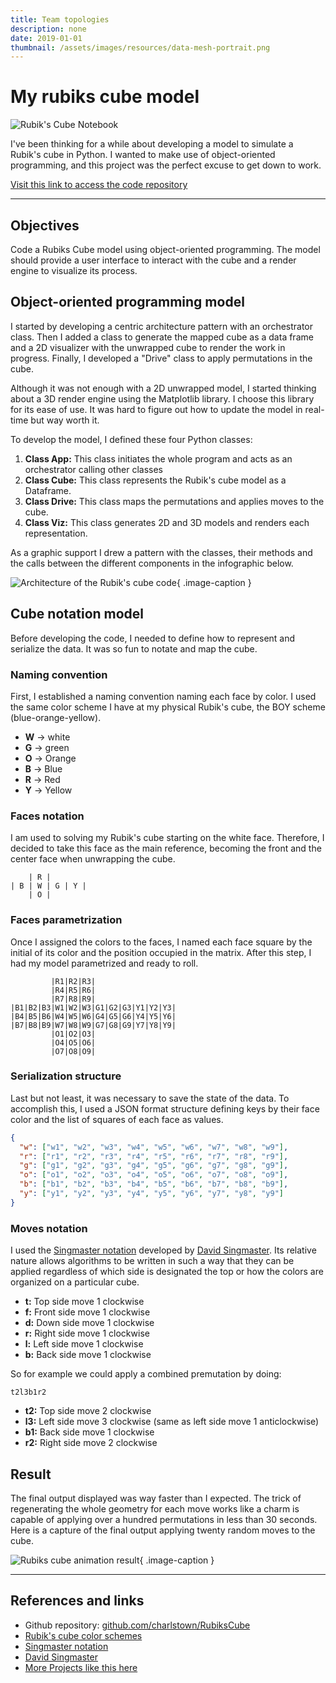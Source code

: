 ```yaml
---
title: Team topologies
description: none
date: 2019-01-01
thumbnail: /assets/images/resources/data-mesh-portrait.png
---
```


# My rubiks cube model

![Rubik's Cube Notebook](../assets/images/projects/RubiksCubeMockup.png)

I've been thinking for a while about developing a model to simulate a Rubik's cube in Python. I wanted to make use of object-oriented programming, and this project was the perfect excuse to get down to work.

[Visit this link to access the code repository](https://github.com/charlstown/RubiksCube)

---

## Objectives
Code a Rubiks Cube model using object-oriented programming. The model should provide a user interface to interact with the cube and a render engine to visualize its process.


## Object-oriented programming model
I started by developing a centric architecture pattern with an orchestrator class. Then I added a class to generate the mapped cube as a data frame and a 2D visualizer with the unwrapped cube to render the work in progress. Finally, I developed a "Drive" class to apply permutations in the cube.

Although it was not enough with a 2D unwrapped model, I started thinking about a 3D render engine using the Matplotlib library. I choose this library for its ease of use. It was hard to figure out how to update the model in real-time but way worth it.

To develop the model, I defined these four Python classes:

1. **Class App:** This class initiates the whole program and acts as an orchestrator calling other classes
2. **Class Cube:** This class represents the Rubik's cube model as a Dataframe.
3. **Class Drive:** This class maps the permutations and applies moves to the cube.
4. **Class Viz:** This class generates 2D and 3D models and renders each representation.

As a graphic support I drew a pattern with the classes, their methods and the calls between the different components in the infographic below.

![Architecture of the Rubik's cube code](../assets/images/projects/AbstractSyntaxTree.png){ .image-caption }


## Cube notation model
Before developing the code, I needed to define how to represent and serialize the data. It was so fun to notate and map the cube.

### Naming convention
First, I established a naming convention naming each face by color. I used the same color scheme I have at my physical Rubik's cube, the BOY scheme (blue-orange-yellow).

- **W** -> white
- **G** -> green
- **O** -> Orange
- **B** -> Blue
- **R** -> Red
- **Y** -> Yellow

### Faces notation
I am used to solving my Rubik's cube starting on the white face. Therefore, I decided to take this face as the main reference, becoming the front and the center face when unwrapping the cube.

```
	| R |
| B | W | G | Y |
	| O |
```

### Faces parametrization
Once I assigned the colors to the faces, I named each face square by the initial of its color and the position occupied in the matrix. After this step, I had my model parametrized and ready to roll.

```
         |R1|R2|R3|
         |R4|R5|R6|
         |R7|R8|R9|
|B1|B2|B3|W1|W2|W3|G1|G2|G3|Y1|Y2|Y3|
|B4|B5|B6|W4|W5|W6|G4|G5|G6|Y4|Y5|Y6|
|B7|B8|B9|W7|W8|W9|G7|G8|G9|Y7|Y8|Y9|
         |O1|O2|O3|
         |O4|O5|O6|
         |O7|O8|O9|
```

### Serialization structure
Last but not least, it was necessary to save the state of the data. To accomplish this, I used a JSON format structure defining keys by their face color and the list of squares of each face as values.

```json
{
  "w": ["w1", "w2", "w3", "w4", "w5", "w6", "w7", "w8", "w9"],
  "r": ["r1", "r2", "r3", "r4", "r5", "r6", "r7", "r8", "r9"],
  "g": ["g1", "g2", "g3", "g4", "g5", "g6", "g7", "g8", "g9"],
  "o": ["o1", "o2", "o3", "o4", "o5", "o6", "o7", "o8", "o9"],
  "b": ["b1", "b2", "b3", "b4", "b5", "b6", "b7", "b8", "b9"],
  "y": ["y1", "y2", "y3", "y4", "y5", "y6", "y7", "y8", "y9"]
}
```


### Moves notation
I used the [Singmaster notation](https://en.wikipedia.org/wiki/Rubik%27s_Cube#Move_notation) developed by [David Singmaster](https://en.wikipedia.org/wiki/David_Singmaster). Its relative nature allows algorithms to be written in such a way that they can be applied regardless of which side is designated the top or how the colors are organized on a particular cube.
  
- **t:** Top side move 1 clockwise
- **f:** Front side move 1 clockwise
- **d:** Down side move 1 clockwise
- **r:** Right side move 1 clockwise
- **l:** Left side move 1 clockwise
- **b:** Back side move 1 clockwise

So for example we could apply a combined premutation by doing:

```
t2l3b1r2
```

- **t2:** Top side move 2 clockwise
- **l3:** Left side move 3 clockwise (same as left side move 1 anticlockwise)
- **b1:** Back side move 1 clockwise
- **r2:** Right side move 2 clockwise


## Result

The final output displayed was way faster than I expected. The trick of regenerating the whole geometry for each move works like a charm is capable of applying over a hundred permutations in less than 30 seconds. Here is a capture of the final output applying twenty random moves to the cube.

![Rubiks cube animation result](../assets/images/projects/rubiks-cube-animation.gif){ .image-caption }

---

## References and links

- Github repository: [github.com/charlstown/RubiksCube](https://github.com/charlstown/RubiksCube)
- [Rubik's cube color schemes](https://ruwix.com/the-rubiks-cube/japanese-western-color-schemes/)
- [Singmaster notation](https://en.wikipedia.org/wiki/Rubik%27s_Cube#Move_notation)
- [David Singmaster](https://en.wikipedia.org/wiki/David_Singmaster)
- [More Projects like this here](https://carlosgrande.me/category/myworks/my-personal-projects/)